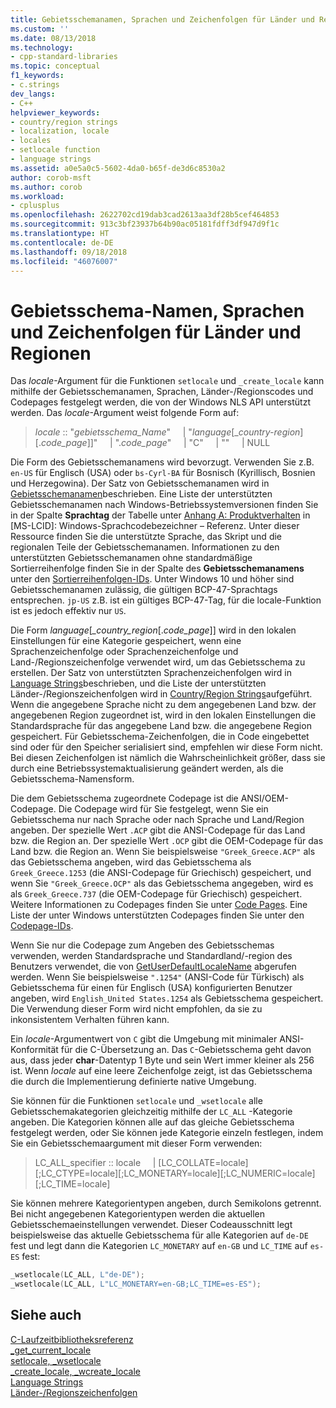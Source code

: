 ```yaml
---
title: Gebietsschemanamen, Sprachen und Zeichenfolgen für Länder und Regionen | Microsoft-Dokumentation
ms.custom: ''
ms.date: 08/13/2018
ms.technology:
- cpp-standard-libraries
ms.topic: conceptual
f1_keywords:
- c.strings
dev_langs:
- C++
helpviewer_keywords:
- country/region strings
- localization, locale
- locales
- setlocale function
- language strings
ms.assetid: a0e5a0c5-5602-4da0-b65f-de3d6c8530a2
author: corob-msft
ms.author: corob
ms.workload:
- cplusplus
ms.openlocfilehash: 2622702cd19dab3cad2613aa3df28b5cef464853
ms.sourcegitcommit: 913c3bf23937b64b90ac05181fdff3df947d9f1c
ms.translationtype: HT
ms.contentlocale: de-DE
ms.lasthandoff: 09/18/2018
ms.locfileid: "46076007"
---
```

# <a name="locale-names-languages-and-countryregion-strings"></a>Gebietsschema-Namen, Sprachen und Zeichenfolgen für Länder und Regionen

Das *locale*-Argument für die Funktionen `setlocale` und `_create_locale` kann mithilfe der Gebietsschemanamen, Sprachen, Länder-/Regionscodes und Codepages festgelegt werden, die von der Windows NLS API unterstützt werden. Das *locale*-Argument weist folgende Form auf:

> *locale* :: "*gebietsschema_Name*" &nbsp;&nbsp;&nbsp;&nbsp;| "*language*\[\_*country-region*]\[.*code_page*]]" &nbsp;&nbsp;&nbsp;&nbsp;| ".*code_page*" &nbsp;&nbsp;&nbsp;&nbsp;| "C" &nbsp;&nbsp;&nbsp;&nbsp;| "" &nbsp;&nbsp;&nbsp;&nbsp;| NULL

Die Form des Gebietsschemanamens wird bevorzugt. Verwenden Sie z.B. `en-US` für Englisch (USA) oder `bs-Cyrl-BA` für Bosnisch (Kyrillisch, Bosnien und Herzegowina). Der Satz von Gebietsschemanamen wird in [Gebietsschemanamen](/windows/desktop/Intl/locale-names)beschrieben. Eine Liste der unterstützten Gebietsschemanamen nach Windows-Betriebssystemversionen finden Sie in der Spalte **Sprachtag** der Tabelle unter [Anhang A: Produktverhalten](https://msdn.microsoft.com/library/cc233982.aspx) in [MS-LCID]: Windows-Sprachcodebezeichner – Referenz. Unter dieser Ressource finden Sie die unterstützte Sprache, das Skript und die regionalen Teile der Gebietsschemanamen. Informationen zu den unterstützten Gebietsschemanamen ohne standardmäßige Sortierreihenfolge finden Sie in der Spalte des **Gebietsschemanamens** unter den [Sortierreihenfolgen-IDs](/windows/desktop/Intl/sort-order-identifiers). Unter Windows 10 und höher sind Gebietsschemanamen zulässig, die gültigen BCP-47-Sprachtags entsprechen. `jp-US` z.B. ist ein gültiges BCP-47-Tag, für die locale-Funktion ist es jedoch effektiv nur `US`.

Die Form *language*[*_country_region*[.*code_page*]] wird in den lokalen Einstellungen für eine Kategorie gespeichert, wenn eine Sprachenzeichenfolge oder Sprachenzeichenfolge und Land-/Regionszeichenfolge verwendet wird, um das Gebietsschema zu erstellen. Der Satz von unterstützten Sprachenzeichenfolgen wird in [Language Strings](../c-runtime-library/language-strings.md)beschrieben, und die Liste der unterstützten Länder-/Regionszeichenfolgen wird in [Country/Region Strings](../c-runtime-library/country-region-strings.md)aufgeführt. Wenn die angegebene Sprache nicht zu dem angegebenen Land bzw. der angegebenen Region zugeordnet ist, wird in den lokalen Einstellungen die Standardsprache für das angegebene Land bzw. die angegebene Region gespeichert. Für Gebietsschema-Zeichenfolgen, die in Code eingebettet sind oder für den Speicher serialisiert sind, empfehlen wir diese Form nicht. Bei diesen Zeichenfolgen ist nämlich die Wahrscheinlichkeit größer, dass sie durch eine Betriebssystemaktualisierung geändert werden, als die Gebietsschema-Namensform.

Die dem Gebietsschema zugeordnete Codepage ist die ANSI/OEM-Codepage. Die Codepage wird für Sie festgelegt, wenn Sie ein Gebietsschema nur nach Sprache oder nach Sprache und Land/Region angeben. Der spezielle Wert `.ACP` gibt die ANSI-Codepage für das Land bzw. die Region an. Der spezielle Wert `.OCP` gibt die OEM-Codepage für das Land bzw. die Region an. Wenn Sie beispielsweise `"Greek_Greece.ACP"` als das Gebietsschema angeben, wird das Gebietsschema als `Greek_Greece.1253` (die ANSI-Codepage für Griechisch) gespeichert, und wenn Sie `"Greek_Greece.OCP"` als das Gebietsschema angegeben, wird es als `Greek_Greece.737` (die OEM-Codepage für Griechisch) gespeichert. Weitere Informationen zu Codepages finden Sie unter [Code Pages](../c-runtime-library/code-pages.md). Eine Liste der unter Windows unterstützten Codepages finden Sie unter den [Codepage-IDs](/windows/desktop/Intl/code-page-identifiers).

Wenn Sie nur die Codepage zum Angeben des Gebietsschemas verwenden, werden Standardsprache und Standardland/-region des Benutzers verwendet, die von [GetUserDefaultLocaleName](/windows/desktop/api/winnls/nf-winnls-getuserdefaultlocalename) abgerufen werden. Wenn Sie beispielsweise `".1254"` (ANSI-Code für Türkisch) als Gebietsschema für einen für Englisch (USA) konfigurierten Benutzer angeben, wird `English_United States.1254` als Gebietsschema gespeichert. Die Verwendung dieser Form wird nicht empfohlen, da sie zu inkonsistentem Verhalten führen kann.

Ein *locale*-Argumentwert von `C` gibt die Umgebung mit minimaler ANSI-Konformität für die C-Übersetzung an. Das `C`-Gebietsschema geht davon aus, dass jeder **char**-Datentyp 1 Byte und sein Wert immer kleiner als 256 ist. Wenn *locale* auf eine leere Zeichenfolge zeigt, ist das Gebietsschema die durch die Implementierung definierte native Umgebung.

Sie können für die Funktionen `setlocale` und `_wsetlocale` alle Gebietsschemakategorien gleichzeitig mithilfe der `LC_ALL` -Kategorie angeben. Die Kategorien können alle auf das gleiche Gebietsschema festgelegt werden, oder Sie können jede Kategorie einzeln festlegen, indem Sie ein Gebietsschemaargument mit dieser Form verwenden:

> LC_ALL_specifier :: locale &nbsp;&nbsp;&nbsp;&nbsp;| [LC_COLLATE=locale][;LC_CTYPE=locale][;LC_MONETARY=locale][;LC_NUMERIC=locale][;LC_TIME=locale]

Sie können mehrere Kategorientypen angeben, durch Semikolons getrennt. Bei nicht angegebenen Kategorientypen werden die aktuellen Gebietsschemaeinstellungen verwendet. Dieser Codeausschnitt legt beispielsweise das aktuelle Gebietsschema für alle Kategorien auf `de-DE` fest und legt dann die Kategorien `LC_MONETARY` auf `en-GB` und `LC_TIME` auf `es-ES` fest:

```C
_wsetlocale(LC_ALL, L"de-DE");
_wsetlocale(LC_ALL, L"LC_MONETARY=en-GB;LC_TIME=es-ES");
```

## <a name="see-also"></a>Siehe auch

[C-Laufzeitbibliotheksreferenz](../c-runtime-library/c-run-time-library-reference.md)<br/>
[_get_current_locale](../c-runtime-library/reference/get-current-locale.md)<br/>
[setlocale, _wsetlocale](../c-runtime-library/reference/setlocale-wsetlocale.md)<br/>
[_create_locale, _wcreate_locale](../c-runtime-library/reference/create-locale-wcreate-locale.md)<br/>
[Language Strings](../c-runtime-library/language-strings.md)<br/>
[Länder-/Regionszeichenfolgen](../c-runtime-library/country-region-strings.md)
